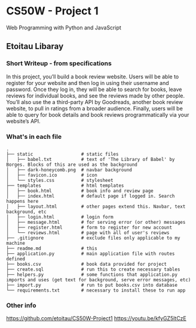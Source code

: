 # CS50W - Project 1
Web Programming with Python and JavaScript
## Etoitau Libaray

### Short Writeup - from specifications
In this project, you’ll build a book review website. Users will be able to register for your website and then log in using their username and password. Once they log in, they will be able to search for books, leave reviews for individual books, and see the reviews made by other people. You’ll also use the a third-party API by Goodreads, another book review website, to pull in ratings from a broader audience. Finally, users will be able to query for book details and book reviews programmatically via your website’s API.

### What's in each file
    
    .
    ├── static                  # static files
    │   ├── babel.txt           # text of 'The Library of Babel' by Borges. Blocks of this are used as the background
    │   ├── dark-honeycomb.png  # navbar background
    │   ├── favicon.ico         # icon
    │   └── styles.css          # stylesheet
    ├── templates               # html templates
    │   ├── book.html           # book info and review page
    │   ├── index.html          # default page if logged in. Search happens here
    │   ├── layout.html         # other pages extend this. Navbar, text background, etc
    │   ├── login.html          # login form
    │   ├── message.html        # for serving error (or other) messages
    │   ├── register.html       # form to register for new account
    │   └── reviews.html        # page with all of user's reviews
    ├── .gitignore              # exclude files only applicable to my machine
    ├── readme.md               # this
    ├── application.py          # main application file with routes defined
    ├── books.csv               # book data provided for project
    ├── create.sql              # run this to create necessary tables
    ├── helpers.py              # some functions that application.py imports and uses (get text for background, serve error messages, etc)
    ├── import.py               # run to put books.csv into database
    └── requirements.txt        # necessary to install these to run app

### Other info

https://github.com/etoitau/CS50W-Project1
https://youtu.be/kfyGZ5ltCzE